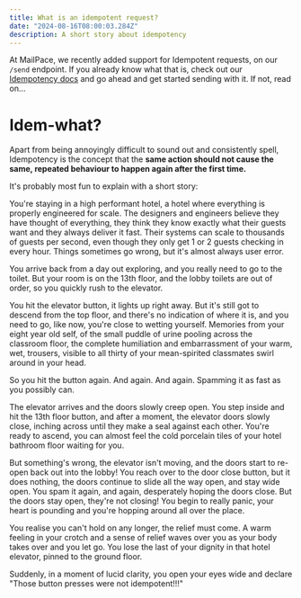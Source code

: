 ```yaml
---
title: What is an idempotent request?
date: "2024-08-16T08:00:03.284Z"
description: A short story about idempotency
---
```


At MailPace, we recently added support for Idempotent requests, on our `/send` endpoint. If you already know what that is, check out our [Idempotency docs](https://docs.mailpace.com/guide/idempotency/) and go ahead and get started sending with it. If not, read on...

# Idem-what?

Apart from being annoyingly difficult to sound out and consistently spell, Idempotency is the concept that the **same action should not cause the same, repeated behaviour to happen again after the first time.**

It's probably most fun to explain with a short story:

You're staying in a high performant hotel, a hotel where everything is properly engineered for scale. The designers and engineers believe they have thought of everything, they think they know exactly what their guests want and they always deliver it fast. Their systems can scale to  thousands of guests per second, even though they only get 1 or 2 guests checking in every hour. Things sometimes go wrong, but it's almost always user error.

You arrive back from a day out exploring, and you really need to go to the toilet. But your room is on the 13th floor, and the lobby toilets are out of order, so you quickly rush to the elevator. 

You hit the elevator button, it lights up right away. But it's still got to descend from the top floor, and there's no indication of where it is, and you need to go, like now, you're close to wetting yourself. Memories from your eight year old self, of the small puddle of urine pooling across the classroom floor, the complete humiliation and embarrassment of your warm, wet, trousers, visible to all thirty of your mean-spirited classmates swirl around in your head. 

So you hit the button again. And again. And again. Spamming it as fast as you possibly can.

The elevator arrives and the doors slowly creep open. You step inside and hit the 13th floor button, and after a moment, the elevator doors slowly close, inching across until they make a seal against each other. You're ready to ascend, you can almost feel the cold porcelain tiles of your hotel bathroom floor waiting for you. 

But something's wrong, the elevator isn't moving, and the doors start to re-open back out into the lobby! You reach over to the door close button, but it does nothing, the doors continue to slide all the way open, and stay wide open. You spam it again, and again, desperately hoping the doors close. But the doors stay open, they're not closing! You begin to really panic, your heart is pounding and you're hopping around all over the place. 

You realise you can't hold on any longer, the relief must come. A warm feeling in your crotch and a sense of relief waves over you as your body takes over and you let go. You lose the last of your dignity in that hotel elevator, pinned to the ground floor.

Suddenly, in a moment of lucid clarity, you open your eyes wide and declare "Those button presses were not idempotent!!!"